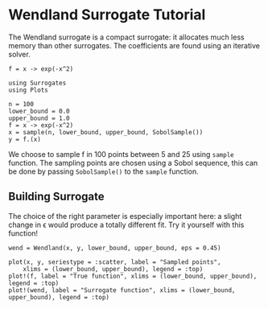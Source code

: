 # Wendland Surrogate Tutorial

The Wendland surrogate is a compact surrogate: it allocates much less memory than other surrogates.
The coefficients are found using an iterative solver.

``f = x -> exp(-x^2)``

```@example wendland
using Surrogates
using Plots
```

```@example wendland
n = 100
lower_bound = 0.0
upper_bound = 1.0
f = x -> exp(-x^2)
x = sample(n, lower_bound, upper_bound, SobolSample())
y = f.(x)
```

We choose to sample f in 100 points between 5 and 25 using `sample` function. The sampling points are chosen using a Sobol sequence, this can be done by passing `SobolSample()` to the `sample` function.

## Building Surrogate

The choice of the right parameter is especially important here:
a slight change in ϵ would produce a totally different fit.
Try it yourself with this function!

```@example wendland
wend = Wendland(x, y, lower_bound, upper_bound, eps = 0.45)
```

```@example wendland
plot(x, y, seriestype = :scatter, label = "Sampled points",
    xlims = (lower_bound, upper_bound), legend = :top)
plot!(f, label = "True function", xlims = (lower_bound, upper_bound), legend = :top)
plot!(wend, label = "Surrogate function", xlims = (lower_bound, upper_bound), legend = :top)
```
